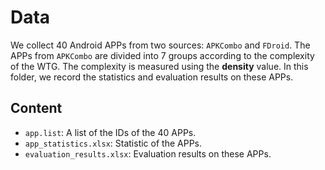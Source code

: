 # Data

We collect 40 Android APPs from two sources: `APKCombo` and `FDroid`. The APPs from `APKCombo` are divided into 7 groups according to the complexity of the WTG. The complexity is measured using the **density** value. In this folder, we record the statistics and evaluation results on these APPs.

## Content

+ `app.list`: A list of the IDs of the 40 APPs.
+ `app_statistics.xlsx`: Statistic of the APPs.
+ `evaluation_results.xlsx`: Evaluation results on these APPs.
